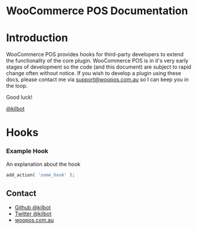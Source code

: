 WooCommerce POS Documentation
=============================

# Introduction

WooCommerce POS provides hooks for third-party developers to extend the functionality of the core plugin. WooCommerce POS is in it's very early stages of development so the code (and this document) are subject to rapid change often without notice. If you wish to develop a plugin using these docs, please contact me via [support@woopos.com.au](support@woopos.com.au) so I can keep you in the loop.

Good luck!

[@kilbot](http://github.com/kilbot)

# Hooks

### Example Hook

An explanation about the hook

``` php
add_action( 'some_hook' );
```

Contact
----------------

 * [Github @kilbot](http://github.com/kilbot)
 * [Twitter @kilbot](http://twitter.com/kilbot)
 * [woopos.com.au](http://woopos.com.au)